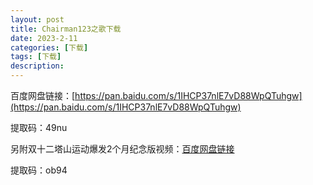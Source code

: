 ```yaml
---
layout: post
title: Chairman123之歌下载
date: 2023-2-11
categories: [下载]
tags: [下载]
description: 
---
```


百度网盘链接：[https://pan.baidu.com/s/1IHCP37nlE7vD88WpQTuhgw](https://pan.baidu.com/s/1IHCP37nlE7vD88WpQTuhgw)

提取码：49nu

另附双十二塔山运动爆发2个月纪念版视频：[百度网盘链接](https://pan.baidu.com/s/1cNsF7Ilx1Tj7ZRoCKAoHGg)

提取码：ob94
